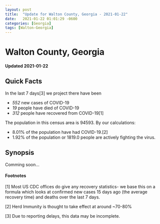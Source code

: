 ```yaml
---
layout: post
title:  "Update for Walton County, Georgia - 2021-01-22"
date:   2021-01-22 01:01:29 -0600
categories: [Georgia]
tags: [Walton-Georgia]
---
```


# Walton County, Georgia
#### Updated 2021-01-22

## Quick Facts

In the last 7 days[3] we project there have been
- *552* new cases of COVID-19
- *19* people have died of COVID-19
- *312* people have recovered from COVID-19[1]

The population in this census area is 94593. By our calculations:
- 8.01% of the population have had COVID-19.[2]
- 1.92% of the population or 1819.0 people are actively fighting the virus.

## Synopsis

Comming soon...


#### Footnotes

[1] Most US CDC offices do give any recovery statistics- we base this on a formula which looks at confirmed new cases
15 days ago (the average recovery time) and deaths over the last 7 days.

[2] Herd Immunity is thought to take effect at around ~70-80%

[3] Due to reporting delays, this data may be incomplete.
 
    